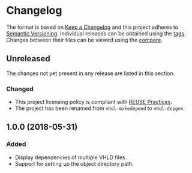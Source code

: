 # Changelog

The format is based on [Keep a Changelog](https://keepachangelog.com/en/1.0.0/) and this project adheres to [Semantic Versioning](https://semver.org/spec/v2.0.0.html). Individual releases can be obtained using the [tags](https://gitlab.com/dominiksalvet/vhdl-depgen/tags). Changes between their files can be viewed using the [compare](https://gitlab.com/dominiksalvet/vhdl-depgen/compare).

## Unreleased

The changes not yet present in any release are listed in this section.

### Changed

* This project licensing policy is compliant with [REUSE Practices](https://reuse.software/practices/2.0/).
* The project has been renamed from `vhdl-makedepend` to `vhdl-depgen`.

## 1.0.0 (2018-05-31)

### Added

* Display dependencies of multiple VHLD files.
* Support for setting up the object directory path.
